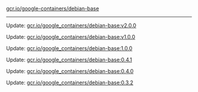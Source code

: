 [gcr.io/google-containers/debian-base](https://hub.docker.com/r/cruse/debian-base/tags/) 

----
Update: [gcr.io/google_containers/debian-base:v2.0.0](https://hub.docker.com/r/cruse/debian-base/tags/)

Update: [gcr.io/google_containers/debian-base:v1.0.0](https://hub.docker.com/r/cruse/debian-base/tags/)

Update: [gcr.io/google_containers/debian-base:1.0.0](https://hub.docker.com/r/cruse/debian-base/tags/)

Update: [gcr.io/google_containers/debian-base:0.4.1](https://hub.docker.com/r/cruse/debian-base/tags/)

Update: [gcr.io/google_containers/debian-base:0.4.0](https://hub.docker.com/r/cruse/debian-base/tags/)

Update: [gcr.io/google_containers/debian-base:0.3.2](https://hub.docker.com/r/cruse/debian-base/tags/)

